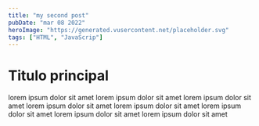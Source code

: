 ```yaml
---
title: "my second post"
pubDate: "mar 08 2022"
heroImage: "https://generated.vusercontent.net/placeholder.svg"
tags: ["HTML", "JavaScrip"]
---
```


# Titulo principal

lorem ipsum dolor sit amet lorem ipsum dolor sit amet lorem ipsum dolor sit amet lorem ipsum dolor sit amet lorem ipsum dolor sit amet lorem ipsum dolor sit amet lorem ipsum dolor sit amet lorem ipsum dolor sit amet